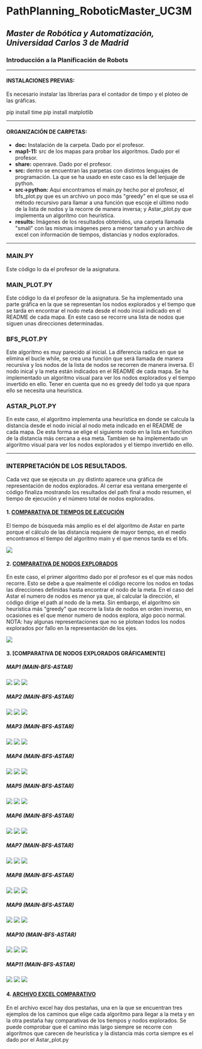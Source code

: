# PathPlanning_RoboticMaster_UC3M
## _Master de Robótica y Automatización, Universidad Carlos 3 de Madrid_
### Introducción a la Planificación de Robots
</p>

***
#### INSTALACIONES PREVIAS:
Es necesario instalar las librerías para el contador de timpo y el ploteo de las gráficas.

pip install time
pip install matplotlib

***
#### ORGANIZACIÓN DE CARPETAS:
* **doc:** Instalación de la carpeta. Dado por el profesor.
* **map1-11:**  src de los mapas para probar los algoritmos. Dado por el profesor.
* **share:** openrave. Dado por el profesor.
* **src:** dentro se encuentran las parpetas con distintos lenguajes de programación. La que se ha usado en este caso es la del lenjuaje de python.
* **src->python:** Aqui encontramos el main.py hecho por el profesor, el bfs_plot.py que es un archivo un poco más "greedy" en el que se usa el método recursivo para llamar a una función que escoje el último nodo de la lista de nodos y la recorre de manera inversa; y Astar_plot.py que implementa un algorítmo con heurística.
* **results:** Imágenes de los resultados obtenidos, una carpeta llamada "small" con las mismas imágenes pero a menor tamaño y un archivo de excel con información de tiempos, distancias y nodos explorados.

***
### MAIN.PY
Este código lo da el profesor de la asignatura.

### MAIN_PLOT.PY
Este código lo da el profesor de la asignatura. Se ha implementado una parte gráfica en la que se representan los nodos explorados y el tiempo que se tarda en encontrar el nodo meta desde el nodo inical indicado en el README de cada mapa. En este caso se recorre una lista de nodos que siguen unas direcciones determinadas.

### BFS_PLOT.PY
Este algorítmo es muy parecido al inicial. La diferencia radica en que se elimina el bucle while, se crea una función que será llamada de manera recursiva y los nodos de la lista de nodos se recorren de manera inversa. El nodo inical y la meta están indicados en el README de cada mapa.  Se ha implementado un algoritmo visual para ver los nodos explorados y el tiempo invertido en ello.
Tener en cuenta que no es greedy del todo ya que npara ello se necesita una heurística.

### ASTAR_PLOT.PY
En este caso, el algoritmo implementa una heurística en donde se calcula la distancia desde el nodo inicial al nodo meta indicado en el README de cada mapa. De esta forma se elige el siguiente nodo en la lista en funciñon de la distancia más cercana a esa meta. Tambien se ha implementado un algoritmo visual para ver los nodos explorados y el tiempo invertido en ello.

***

### INTERPRETACIÓN DE LOS RESULTADOS.

Cada vez que se ejecuta un .py distinto aparece una gráfica de representación de nodos explorados. Al cerrar esa ventana emergente el código finaliza mostrando los resultados del path final a modo resumen, el tiempo de ejecución y el número total de nodos explorados.

#### 1. [COMPARATIVA DE TIEMPOS DE EJECUCIÓN](https://github.com/Noelia-vera/PathPlanning_RoboticMaster_UC3M/blob/main/results/Comparativa%20de%20tiempos.png)

El tiempo de búsqueda más amplio es el del algoritmo de Astar en parte porque el cálculo de las distancia requiere de mayor tiempo, en el medio encontramos el tiempo del algoritmo main y el que menos tarda es el bfs.
<p algin="center">
    <img src="https://github.com/Noelia-vera/PathPlanning_RoboticMaster_UC3M/blob/main/results/Comparativa%20de%20tiempos.png">
</p>

#### 2. [COMPARATIVA DE NODOS EXPLORADOS](https://github.com/Noelia-vera/PathPlanning_RoboticMaster_UC3M/blob/main/results/Comparativa%20de%20nodos%20explorados.png)

En este caso, el primer algoritmo dado por el profesor es el que más nodos recorre. Esto se debe a que realmente el código recorre los nodos en todas las direcciones definidas hasta encontrar el nodo de la meta. En el caso del Astar el numero de nodos es menor ya que, al calcular la dirección, el código dirige el path al nodo de la meta. Sin embargo, el algorítmo sin heurística más "greedy" que recorre la lista de nodos en orden inverso, en ocasiones es el que menor numero de nodos explora, algo poco normal.
NOTA: hay algunas representaciones que no se plotean todos los nodos explorados por fallo en la representación de los ejes.

<p algin="center">
    <img src="https://github.com/Noelia-vera/PathPlanning_RoboticMaster_UC3M/blob/main/results/Comparativa%20de%20tiempos.png">
</p>

#### 3. [COMPARATIVA DE NODOS EXPLORADOS GRÁFICAMENTE]
##### MAP1 (MAIN-BFS-ASTAR)
<p algin="center">
    <img src="https://github.com/Noelia-vera/PathPlanning_RoboticMaster_UC3M/blob/main/results/small/main_map1.png">
    <img src="https://github.com/Noelia-vera/PathPlanning_RoboticMaster_UC3M/blob/main/results/small/bfs_map1.png">
    <img src="https://github.com/Noelia-vera/PathPlanning_RoboticMaster_UC3M/blob/main/results/small/Astar_map1.png">
</p>

##### MAP2 (MAIN-BFS-ASTAR)
<p algin="center">
    <img src="https://github.com/Noelia-vera/PathPlanning_RoboticMaster_UC3M/blob/main/results/small/main_map2.png">
    <img src="https://github.com/Noelia-vera/PathPlanning_RoboticMaster_UC3M/blob/main/results/small/bfs_map2.png">
    <img src="https://github.com/Noelia-vera/PathPlanning_RoboticMaster_UC3M/blob/main/results/small/Astar_map2.png">
</p>

##### MAP3 (MAIN-BFS-ASTAR)
<p algin="center">
    <img src="https://github.com/Noelia-vera/PathPlanning_RoboticMaster_UC3M/blob/main/results/small/main_map3.png">
    <img src="https://github.com/Noelia-vera/PathPlanning_RoboticMaster_UC3M/blob/main/results/small/bfs_map3.png">
    <img src="https://github.com/Noelia-vera/PathPlanning_RoboticMaster_UC3M/blob/main/results/small/Astar_map3.png">
</p>

##### MAP4 (MAIN-BFS-ASTAR)
<p algin="center">
    <img src="https://github.com/Noelia-vera/PathPlanning_RoboticMaster_UC3M/blob/main/results/small/main_map4.png">
    <img src="https://github.com/Noelia-vera/PathPlanning_RoboticMaster_UC3M/blob/main/results/small/bfs_map4.png">
    <img src="https://github.com/Noelia-vera/PathPlanning_RoboticMaster_UC3M/blob/main/results/small/Astar_map4.png">
</p>

##### MAP5 (MAIN-BFS-ASTAR)
<p algin="center">
    <img src="https://github.com/Noelia-vera/PathPlanning_RoboticMaster_UC3M/blob/main/results/small/main_map5.png">
    <img src="https://github.com/Noelia-vera/PathPlanning_RoboticMaster_UC3M/blob/main/results/small/bfs_map5.png">
    <img src="https://github.com/Noelia-vera/PathPlanning_RoboticMaster_UC3M/blob/main/results/small/Astar_map5.png">
</p>

##### MAP6 (MAIN-BFS-ASTAR)
<p algin="center">
    <img src="https://github.com/Noelia-vera/PathPlanning_RoboticMaster_UC3M/blob/main/results/small/main_map6.png">
    <img src="https://github.com/Noelia-vera/PathPlanning_RoboticMaster_UC3M/blob/main/results/small/bfs_map6.png">
    <img src="https://github.com/Noelia-vera/PathPlanning_RoboticMaster_UC3M/blob/main/results/small/Astar_map6.png">
</p>

##### MAP7 (MAIN-BFS-ASTAR)
<p algin="center">
    <img src="https://github.com/Noelia-vera/PathPlanning_RoboticMaster_UC3M/blob/main/results/small/main_map7.png">
    <img src="https://github.com/Noelia-vera/PathPlanning_RoboticMaster_UC3M/blob/main/results/small/bfs_map7.png">
    <img src="https://github.com/Noelia-vera/PathPlanning_RoboticMaster_UC3M/blob/main/results/small/Astar_map7.png">
</p>

##### MAP8 (MAIN-BFS-ASTAR)
<p algin="center">
    <img src="https://github.com/Noelia-vera/PathPlanning_RoboticMaster_UC3M/blob/main/results/small/main_map8.png">
    <img src="https://github.com/Noelia-vera/PathPlanning_RoboticMaster_UC3M/blob/main/results/small/bfs_map8.png">
    <img src="https://github.com/Noelia-vera/PathPlanning_RoboticMaster_UC3M/blob/main/results/small/Astar_map8.png">
</p>

##### MAP9 (MAIN-BFS-ASTAR)
<p algin="center">
    <img src="https://github.com/Noelia-vera/PathPlanning_RoboticMaster_UC3M/blob/main/results/small/main_map9.png">
    <img src="https://github.com/Noelia-vera/PathPlanning_RoboticMaster_UC3M/blob/main/results/small/bfs_map9.png">
    <img src="https://github.com/Noelia-vera/PathPlanning_RoboticMaster_UC3M/blob/main/results/small/Astar_map9.png">
</p>

##### MAP10 (MAIN-BFS-ASTAR)
<p algin="center">
    <img src="https://github.com/Noelia-vera/PathPlanning_RoboticMaster_UC3M/blob/main/results/small/main_map10.png">
    <img src="https://github.com/Noelia-vera/PathPlanning_RoboticMaster_UC3M/blob/main/results/small/bfs_map10.png">
    <img src="https://github.com/Noelia-vera/PathPlanning_RoboticMaster_UC3M/blob/main/results/small/Astar_map10.png">
</p>

##### MAP11 (MAIN-BFS-ASTAR)
<p algin="center">
    <img src="https://github.com/Noelia-vera/PathPlanning_RoboticMaster_UC3M/blob/main/results/small/main_map11.png">
    <img src="https://github.com/Noelia-vera/PathPlanning_RoboticMaster_UC3M/blob/main/results/small/bfs_map11.png">
    <img src="https://github.com/Noelia-vera/PathPlanning_RoboticMaster_UC3M/blob/main/results/small/Astar_map11.png">
</p>

#### 4. [ARCHIVO EXCEL COMPARATIVO](https://github.com/Noelia-vera/PathPlanning_RoboticMaster_UC3M/blob/main/results/Path_planning.xlsx)

En el archivo excel hay dos pestañas, una en la que se encuentran tres ejemplos de los caminos que elige cada algoritmo para llegar a la meta y en la otra pestaña hay comparativas de los tiempos y nodos explorados.
Se puede comprobar que el camino más largo siempre se recorre con algorítmos que carecen de heurística y la distancia más corta siempre es el dado por el Astar_plot.py